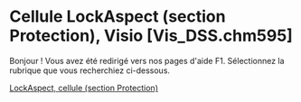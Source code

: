 
# Cellule LockAspect (section Protection), Visio [Vis_DSS.chm595]

Bonjour ! Vous avez été redirigé vers nos pages d'aide F1. Sélectionnez la rubrique que vous recherchiez ci-dessous.

[LockAspect, cellule (section Protection)](http://msdn.microsoft.com/library/e9bfced5-af29-f86c-8604-44ec9a573229%28Office.15%29.aspx)
